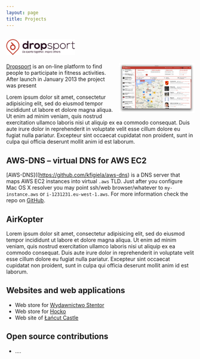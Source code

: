 ```yaml
---
layout: page
title: Projects
---
```


## <img src="/img/dropsport_logo.png" alt="Dropsport. Do sports together. Inspire others." style="height:2em;">

<img src="/img/dropsport_web.png" alt="Web interface screenshot" style="width:40%; float: right; padding: 0 0 1ex 1em;">

[Dropsport](http://dropsport.com) is an on-line platform to find people to participate in fitness activities. After launch in January 2013 the project was present

Lorem ipsum dolor sit amet, consectetur adipisicing elit, sed do eiusmod tempor incididunt ut labore et dolore magna aliqua. Ut enim ad minim veniam, quis nostrud exercitation ullamco laboris nisi ut aliquip ex ea commodo consequat. Duis aute irure dolor in reprehenderit in voluptate velit esse cillum dolore eu fugiat nulla pariatur. Excepteur sint occaecat cupidatat non proident, sunt in culpa qui officia deserunt mollit anim id est laborum.

## AWS-DNS – virtual DNS for AWS EC2

[AWS-DNS]((https://github.com/kfigiela/aws-dns) is a DNS server that maps AWS EC2 instances into virtual `.aws` TLD. Just after you configure Mac OS X resolver you may point ssh/web browser/whatever to `my-instance.aws` or `i-1231231.eu-west-1.aws`. For more information check the repo on [GitHub](https://github.com/kfigiela/aws-dns).

## AirKopter

Lorem ipsum dolor sit amet, consectetur adipisicing elit, sed do eiusmod tempor incididunt ut labore et dolore magna aliqua. Ut enim ad minim veniam, quis nostrud exercitation ullamco laboris nisi ut aliquip ex ea commodo consequat. Duis aute irure dolor in reprehenderit in voluptate velit esse cillum dolore eu fugiat nulla pariatur. Excepteur sint occaecat cupidatat non proident, sunt in culpa qui officia deserunt mollit anim id est laborum.


## Websites and web applications

* Web store for [Wydawnictwo Stentor](http://stentor.pl)
* Web store for [Hocko](http://hocko.pl)
* Web site of [Łańcut Castle](http://www.zamek-lancut.pl)


## Open source contributions

* .... 